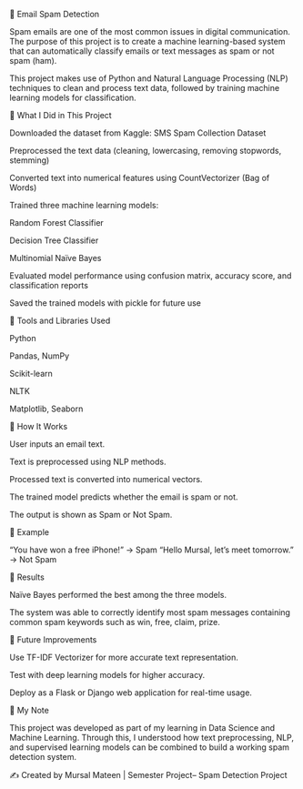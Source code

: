 📧 Email Spam Detection

Spam emails are one of the most common issues in digital communication. The purpose of this project is to create a machine learning-based system that can automatically classify emails or text messages as spam or not spam (ham).

This project makes use of Python and Natural Language Processing (NLP) techniques to clean and process text data, followed by training machine learning models for classification.

🔹 What I Did in This Project

Downloaded the dataset from Kaggle: SMS Spam Collection Dataset

Preprocessed the text data (cleaning, lowercasing, removing stopwords, stemming)

Converted text into numerical features using CountVectorizer (Bag of Words)

Trained three machine learning models:

Random Forest Classifier

Decision Tree Classifier

Multinomial Naïve Bayes

Evaluated model performance using confusion matrix, accuracy score, and classification reports

Saved the trained models with pickle for future use

🔹 Tools and Libraries Used

Python

Pandas, NumPy

Scikit-learn

NLTK

Matplotlib, Seaborn

🔹 How It Works

User inputs an email text.

Text is preprocessed using NLP methods.

Processed text is converted into numerical vectors.

The trained model predicts whether the email is spam or not.

The output is shown as Spam or Not Spam.

🔹 Example

“You have won a free iPhone!” → Spam
“Hello Mursal, let’s meet tomorrow.” → Not Spam

🔹 Results

Naïve Bayes performed the best among the three models.

The system was able to correctly identify most spam messages containing common spam keywords such as win, free, claim, prize.

🔹 Future Improvements

Use TF-IDF Vectorizer for more accurate text representation.

Test with deep learning models for higher accuracy.

Deploy as a Flask or Django web application for real-time usage.

🔹 My Note

This project was developed as part of my learning in Data Science and Machine Learning. Through this, I understood how text preprocessing, NLP, and supervised learning models can be combined to build a working spam detection system.

✍️ Created by Mursal Mateen | Semester Project– Spam Detection Project

